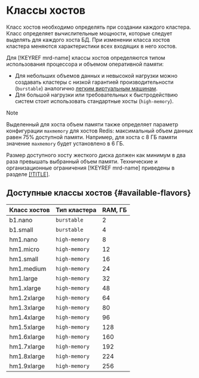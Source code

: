 # Классы хостов

Класс хостов необходимо определять при создании каждого кластера. Класс определяет вычислительные мощности, которые следует выделять для каждого хоста БД. При изменении класса хостов кластера меняются характеристики всех входящих в него хостов.

Для [!KEYREF mrd-name] классы хостов определяются типом использования процессора и объемом оперативной памяти:

* Для небольших объемов данных и невысокой нагрузки можно создавать кластеры с низкой гарантией производительности (`burstable`) аналогично [легким виртуальным машинам](../../compute/concepts/vm-types.md#light-vms).
* Для большой нагрузки или требовательных к быстродействию систем стоит использовать стандартные хосты (`high-memory`).

> [!NOTE]
>
> Выделенный для хоста объем памяти также определяет параметр конфигурации `maxmemory` для хостов Redis: максимальный объем данных равен 75% доступной памяти. Например, для хоста с 8 ГБ памяти значение `maxmemory` будет установлено в 6 ГБ.

Размер доступного хосту жесткого диска должен как минимум в два раза превышать выбранный объем памяти. Технические и организационные ограничения [!KEYREF mrd-name] приведены в разделе [[!TITLE]](limits.md).

## Доступные классы хостов {#available-flavors}

Класс хостов | Тип кластера | RAM, ГБ
----- | ----- | -----
b1.nano | `burstable` | 2
b1.small | `burstable` | 4
hm1.nano | `high-memory` | 8
hm1.micro | `high-memory` | 12
hm1.small | `high-memory` | 16
hm1.medium | `high-memory` | 24
hm1.large | `high-memory` | 32
hm1.xlarge | `high-memory` | 48
hm1.2xlarge | `high-memory` | 64
hm1.3xlarge | `high-memory` | 80
hm1.4xlarge | `high-memory` | 96
hm1.5xlarge | `high-memory` | 128
hm1.6xlarge | `high-memory` | 160
hm1.7xlarge | `high-memory` | 192
hm1.8xlarge | `high-memory` | 224
hm1.9xlarge | `high-memory` | 256
